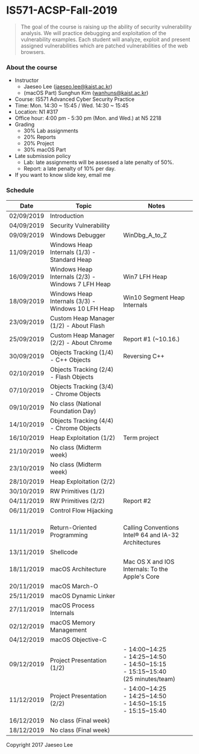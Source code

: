 # IS571-ACSP-Fall-2019 

> The goal of the course is raising up the ability of security vulnerability analysis. We will practice debugging and exploitation of the vulnerability examples. Each student will analyze, exploit and present assigned vulnerabilities which are patched vulnerabilities of the web browsers.

### About the course
* Instructor
	* Jaeseo Lee (jaeseo.lee@kaist.ac.kr)
	* (macOS Part) Sunghun Kim (wanhuns@kaist.ac.kr)
* Course: IS571 Advanced Cyber Security Practice
* Time: Mon. 14:30 ~ 15:45 / Wed. 14:30 ~ 15:45
* Location: N1 #317
* Office hour: 4:00 pm - 5:30 pm (Mon. and Wed.) at N5 2218
* Grading
	* 30% Lab assignments
	* 20% Reports
	* 20% Project 
	* 30% macOS Part
* Late submission policy 
	* Lab: late assignments will be assessed a late penalty of 50%.
	* Report: a late penalty of 10% per day.
* If you want to know slide key, email me

### Schedule
| Date       |  Topic          | Notes 
|------------|-----------------|-------
| 02/09/2019 | Introduction
| 04/09/2019 | Security Vulnerability
| 09/09/2019 | Windows Debugger | WinDbg_A_to_Z
| 11/09/2019 | Windows Heap Internals (1/3) - Standard Heap
| 16/09/2019 | Windows Heap Internals (2/3) - Windows 7 LFH Heap | Win7 LFH Heap
| 18/09/2019 | Windows Heap Internals (3/3) - Windows 10 LFH Heap | Win10 Segment Heap Internals
| 23/09/2019 | Custom Heap Manager (1/2) - About Flash
| 25/09/2019 | Custom Heap Manager (2/2) - About Chrome | Report #1  (~10.16.)
| 30/09/2019 | Objects Tracking (1/4) - C++ Objects | Reversing C++
| 02/10/2019 | Objects Tracking (2/4) - Flash Objects
| 07/10/2019 | Objects Tracking (3/4) - Chrome Objects
| 09/10/2019 | No class (National Foundation Day)
| 14/10/2019 | Objects Tracking (4/4) - Chrome Objects
| 16/10/2019 | Heap Exploitation (1/2) | Term project
| 21/10/2019 | No class (Midterm week)
| 23/10/2019 | No class (Midterm week)
| 28/10/2019 | Heap Exploitation (2/2)
| 30/10/2019 | RW Primitives (1/2)
| 04/11/2019 | RW Primitives (2/2) | Report #2
| 06/11/2019 | Control Flow Hijacking<br>
| 11/11/2019 | Return-Oriented Programming | <br>Calling Conventions<br>Intel® 64 and IA-32 Architectures
| 13/11/2019 | Shellcode
| 18/11/2019 | macOS Architecture | Mac OS X and IOS Internals: To the Apple's Core
| 20/11/2019 | macOS March-O 
| 25/11/2019 | macOS Dynamic Linker
| 27/11/2019 | macOS Process Internals
| 02/12/2019 | macOS Memory Management
| 04/12/2019 | macOS Objective-C
| 09/12/2019 | Project Presentation (1/2) | - 14:00\~14:25<br>\- 14:25\~14:50<br>\- 14:50\~15:15<br>\- 15:15\~15:40<br>(25 minutes/team)
| 11/12/2019 | Project Presentation (2/2) | \- 14:00\~14:25<br>\- 14:25\~14:50<br>\- 14:50\~15:15<br>\- 15:15\~15:40
| 16/12/2019 | No class (Final week)
| 18/12/2019 | No class (Final week)

Copyright 2017 Jaeseo Lee
